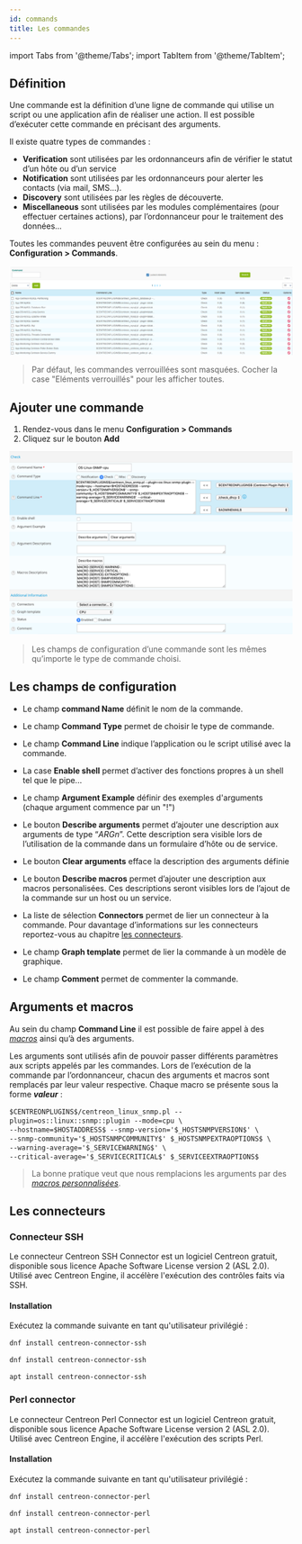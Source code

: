 ```yaml
---
id: commands
title: Les commandes
---
```

import Tabs from '@theme/Tabs';
import TabItem from '@theme/TabItem';


## Définition

Une commande est la définition d’une ligne de commande qui utilise un script ou une application afin de réaliser une
action. Il est possible d’exécuter cette commande en précisant des arguments.

Il existe quatre types de commandes :

* **Verification** sont utilisées par les ordonnanceurs afin de vérifier le statut d’un hôte ou d’un service
* **Notification** sont utilisées par les ordonnanceurs pour alerter les contacts (via mail, SMS...).
* **Discovery** sont utilisées par les règles de découverte.
* **Miscellaneous** sont utilisées par les modules complémentaires (pour effectuer certaines actions), par
  l’ordonnanceur pour le traitement des données...

Toutes les commandes peuvent être configurées au sein du menu : **Configuration > Commands**.

![image](../../assets/configuration/04commandlist.png)

> Par défaut, les commandes verrouillées sont masquées. Cocher la case "Eléments verrouillés" pour les afficher toutes.

## Ajouter une commande

1. Rendez-vous dans le menu **Configuration > Commands**
2. Cliquez sur le bouton **Add**

![image](../../assets/configuration/04command.png)

> Les champs de configuration d’une commande sont les mêmes qu’importe le type de commande choisi.

## Les champs de configuration

* Le champ **command Name** définit le nom de la commande.
* Le champ **Command Type** permet de choisir le type de commande.
* Le champ **Command Line** indique l’application ou le script utilisé avec la commande.
* La case **Enable shell**  permet d’activer des fonctions propres à un shell tel que le pipe...
* Le champ **Argument Example** définir des exemples d'arguments (chaque argument commence par un "!")
* Le bouton **Describe arguments** permet d’ajouter une description aux arguments de type “$ARGn$”. Cette description
  sera visible lors de l’utilisation de la commande dans un formulaire d’hôte ou de service.
* Le bouton **Clear arguments** efface la description des arguments définie
* Le bouton **Describe macros** permet d’ajouter une description aux macros personalisées. Ces descriptions seront
  visibles lors de l’ajout de la commande sur un host ou un service.

* La liste de sélection **Connectors** permet de lier un connecteur à la commande. Pour davantage d’informations sur
  les connecteurs reportez-vous au chapitre [les connecteurs](#les-connecteurs).
* Le champ **Graph template** permet de lier la commande à un modèle de graphique.
* Le champ **Comment** permet de commenter la commande.

## Arguments et macros

Au sein du champ **Command Line** il est possible de faire appel à des
*[macros](macros.md)* ainsi qu’à des arguments.

Les arguments sont utilisés afin de pouvoir passer différents paramètres aux scripts appelés par les commandes. Lors de
l’exécution de la commande par l’ordonnanceur, chacun des arguments et macros sont remplacés par leur valeur respective.
Chaque macro se présente sous la forme **$valeur$** :

```shell
$CENTREONPLUGINS$/centreon_linux_snmp.pl --plugin=os::linux::snmp::plugin --mode=cpu \
--hostname=$HOSTADDRESS$ --snmp-version='$_HOSTSNMPVERSION$' \
--snmp-community='$_HOSTSNMPCOMMUNITY$' $_HOSTSNMPEXTRAOPTIONS$ \
--warning-average='$_SERVICEWARNING$' \
--critical-average='$_SERVICECRITICAL$' $_SERVICEEXTRAOPTIONS$
```

> La bonne pratique veut que nous remplacions les arguments par des
*[macros personnalisées](macros.md#les-macros-personnalisées)*.

## Les connecteurs

### Connecteur SSH

Le connecteur Centreon SSH Connector est un logiciel Centreon gratuit, disponible sous licence Apache Software License version 2 (ASL 2.0).
Utilisé avec Centreon Engine, il accélère l'exécution des contrôles faits via SSH.

#### Installation

Exécutez la commande suivante en tant qu'utilisateur privilégié :

<Tabs groupId="sync">
<TabItem value="Alma / RHEL / Oracle Linux 8" label="Alma / RHEL / Oracle Linux 8">

``` shell
dnf install centreon-connector-ssh
```

</TabItem>
<TabItem value="Alma / RHEL / Oracle Linux 9" label="Alma / RHEL / Oracle Linux 9">

``` shell
dnf install centreon-connector-ssh
```

</TabItem>
<TabItem value="Debian 12" label="Debian 12">

``` shell
apt install centreon-connector-ssh
```

</TabItem>
</Tabs>

### Perl connector

Le connecteur Centreon Perl Connector est un logiciel Centreon gratuit, disponible sous licence Apache Software License version 2 (ASL 2.0).
Utilisé avec Centreon Engine, il accélère l'exécution des scripts Perl.

#### Installation

Exécutez la commande suivante en tant qu'utilisateur privilégié :

<Tabs groupId="sync">
<TabItem value="Alma / RHEL / Oracle Linux 8" label="Alma / RHEL / Oracle Linux 8">

``` shell
dnf install centreon-connector-perl
```

</TabItem>
<TabItem value="Alma / RHEL / Oracle Linux 9" label="Alma / RHEL / Oracle Linux 9">

``` shell
dnf install centreon-connector-perl
```

</TabItem>
<TabItem value="Debian 12" label="Debian 12">

``` shell
apt install centreon-connector-perl
```

</TabItem>
</Tabs>
